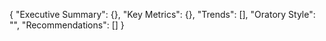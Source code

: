 {
  "Executive Summary": {},
  "Key Metrics": {},
  "Trends": [],
  "Oratory Style": "",
  "Recommendations": []
}